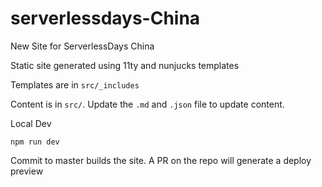 # serverlessdays-China
New Site for ServerlessDays China

Static site generated using 11ty and nunjucks templates

Templates are in `src/_includes`

Content is in `src/`. Update the `.md` and `.json` file to update content.

Local Dev

```
npm run dev
```

Commit to master builds the site. A PR on the repo will generate a deploy preview

